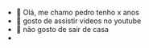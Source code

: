 - 👋 Olá, me chamo pedro tenho x anos
- 👀 gosto de assistir videos no youtube  
- 🌱 não gosto de sair de casa
-

<!---
pedro240210/pedro240210 is a ✨ special ✨ repository because its `README.md` (this file) appears on your GitHub profile.
You can click the Preview link to take a look at your changes.
--->
